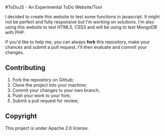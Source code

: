 #ToDoJS - An Experimental ToDo Website/Tool

I decided to create this website to test some functions in javascript. It might not be perfect and fully responsive but I'm working on solutions. I'm also using this website to test HTML5, CSS3 and will be using to test MongoDB with PHP.

If you'd like to help me, you can always **fork** this repository, make your chances and submit a pull request. I'll then evaluate and commit your changes.

Contributing
-------------

1. Fork the repository on Github;
2. Clone the project into your machine;
3. Commit your changes to your own branch;
4. Push your work to your fork;
5. Submit a pull request for review;

Copyright
-------------

This project is under Apache 2.0 license.